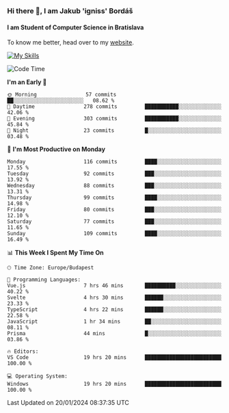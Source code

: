 ### Hi there 👋, I am Jakub 'igniss' Bordáš

#### I am Student of Computer Science in Bratislava
To know me better, head over to my [website](https://bordas.sk).

[![My Skills](https://skillicons.dev/icons?i=js,html,css,figma,svelte,java,kotlin,python,postgresql,typescript,nest,nodejs)](https://bordas.sk)


<!--START_SECTION:waka-->
![Code Time](http://img.shields.io/badge/Code%20Time-1%2C366%20hrs%2057%20mins-blue)

**I'm an Early 🐤** 

```text
🌞 Morning                57 commits          ██░░░░░░░░░░░░░░░░░░░░░░░   08.62 % 
🌆 Daytime                278 commits         ███████████░░░░░░░░░░░░░░   42.06 % 
🌃 Evening                303 commits         ███████████░░░░░░░░░░░░░░   45.84 % 
🌙 Night                  23 commits          █░░░░░░░░░░░░░░░░░░░░░░░░   03.48 % 
```
📅 **I'm Most Productive on Monday** 

```text
Monday                   116 commits         ████░░░░░░░░░░░░░░░░░░░░░   17.55 % 
Tuesday                  92 commits          ███░░░░░░░░░░░░░░░░░░░░░░   13.92 % 
Wednesday                88 commits          ███░░░░░░░░░░░░░░░░░░░░░░   13.31 % 
Thursday                 99 commits          ████░░░░░░░░░░░░░░░░░░░░░   14.98 % 
Friday                   80 commits          ███░░░░░░░░░░░░░░░░░░░░░░   12.10 % 
Saturday                 77 commits          ███░░░░░░░░░░░░░░░░░░░░░░   11.65 % 
Sunday                   109 commits         ████░░░░░░░░░░░░░░░░░░░░░   16.49 % 
```


📊 **This Week I Spent My Time On** 

```text
🕑︎ Time Zone: Europe/Budapest

💬 Programming Languages: 
Vue.js                   7 hrs 46 mins       ██████████░░░░░░░░░░░░░░░   40.22 % 
Svelte                   4 hrs 30 mins       ██████░░░░░░░░░░░░░░░░░░░   23.33 % 
TypeScript               4 hrs 22 mins       ██████░░░░░░░░░░░░░░░░░░░   22.58 % 
JavaScript               1 hr 34 mins        ██░░░░░░░░░░░░░░░░░░░░░░░   08.11 % 
Prisma                   44 mins             █░░░░░░░░░░░░░░░░░░░░░░░░   03.86 % 

🔥 Editors: 
VS Code                  19 hrs 20 mins      █████████████████████████   100.00 % 

💻 Operating System: 
Windows                  19 hrs 20 mins      █████████████████████████   100.00 % 
```


 Last Updated on 20/01/2024 08:37:35 UTC
<!--END_SECTION:waka-->

